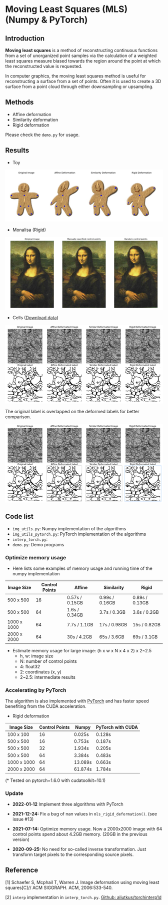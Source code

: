 # Moving Least Squares (MLS) (Numpy & PyTorch)

## Introduction
**Moving least squares** is a method of reconstructing continuous functions from a set of unorganized point samples via the calculation of a weighted least squares measure biased towards the region around the point at which the reconstructed value is requested.

In computer graphics, the moving least squares method is useful for reconstructing a surface from a set of points. Often it is used to create a 3D surface from a point cloud through either downsampling or upsampling.

## Methods
* Affine deformation
* Similarity deformation
* Rigid deformation

Please check the `demo.py` for usage.

## Results

* Toy

![Deformation](https://github.com/jarvis73/Moving-Least-Squares/raw/master/images/toy_results.png)

* Monalisa (Rigid)

![Rigid deformation](https://github.com/jarvis73/Moving-Least-Squares/raw/master/images/monalisa_rigid.png)

* Cells ([Download data](https://github.com/alexklibisz/isbi-2012/tree/master/data))

![Rigid Deformation](https://github.com/jarvis73/Moving-Least-Squares/raw/master/images/cell_deformation.png)

The original label is overlapped on the deformed labels for better comparison.

![Rigid Deformation](https://github.com/jarvis73/Moving-Least-Squares/raw/master/images/cell_deformation_with_alpha.png)

## Code list
* `img_utils.py`: Numpy implementation of the algorithms
* `img_utils_pytorch.py`: PyTorch implementation of the algorithms
* `interp_torch.py`: 
* `demo.py`: Demo programs

### Optimize memory usage

*   Here lists some examples of memory usage and running time of the numpy implementation

| Image Size  | Control Points | Affine         | Similarity     | Rigid          |
| ----------- | -------------- | -------------- | -------------- | -------------- |
| 500 x 500   | 16             | 0.57s / 0.15GB | 0.99s / 0.16GB | 0.89s / 0.13GB |
| 500 x 500   | 64             | 1.6s / 0.34GB  | 3.7s / 0.3GB   | 3.6s / 0.2GB   |
| 1000 x 1000 | 64             | 7.7s / 1.1GB   | 17s / 0.98GB   | 15s / 0.82GB   |
| 2000 x 2000 | 64             | 30s / 4.2GB    | 65s / 3.6GB    | 69s / 3.1GB    |

*   Estimate memory usage for large image: (h x w x N x 4 x 2) x 2~2.5
    *   h, w: image size
    *   N: number of control points
    *   4: float32
    *   2: coordinates (x, y)
    *   2~2.5: intermediate results


### Accelerating by PyTorch

The algorithm is also implemented with [PyTorch](https://pytorch.org/) and has faster speed benefiting from the CUDA acceleration.

* Rigid deformation

| Image Size  | Control Points | Numpy     | PyTorch with CUDA |
| ----------- | -------------- | --------- | -------- |
| 100 x 100   | 16             | 0.025s    | 0.128s   |
| 500 x 500   | 16             | 0.753s    | 0.187s   |
| 500 x 500   | 32             | 1.934s    | 0.205s   |
| 500 x 500   | 64             | 3.384s    | 0.483s   |
| 1000 x 1000 | 64             | 13.089s   | 0.663s   |
| 2000 x 2000 | 64             | 61.874s   | 1.784s   |

(* Tested on pytorch=1.6.0 with cudatoolkit=10.1)

### Update

*   **2022-01-12**   Implement three algorithms with PyTorch

*   **2021-12-24:**  Fix a bug of nan values in `mls_rigid_deformation()`. (see issue #13)

*   **2021-07-14:**  Optimize memory usage. Now a 2000x2000 image with 64 control points spend about 4.2GB memory. (20GB in the previous version)

*   **2020-09-25:**  No need for so-called inverse transformation. Just transform target pixels to the corresponding source pixels.


## Reference

[1] Schaefer S, Mcphail T, Warren J. Image deformation using moving least squares[C]// ACM SIGGRAPH. ACM, 2006:533-540.

[2] `interp` implementation in `interp_torch.py`. [Github: aliutkus/torchinterp1d](https://github.com/aliutkus/torchinterp1d)
